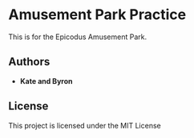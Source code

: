 # Amusement Park Practice

This is for the Epicodus Amusement Park.

## Authors

* **Kate and Byron**

## License

This project is licensed under the MIT License
